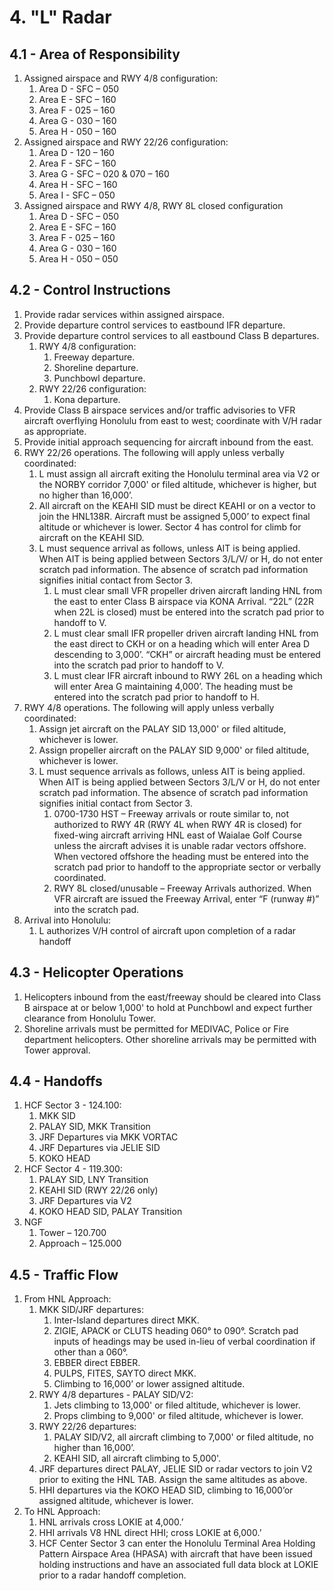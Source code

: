 # 4. "L" Radar

## 4.1 - Area of Responsibility

1. Assigned airspace and RWY 4/8 configuration:
   1. Area D - SFC – 050
   2. Area E - SFC – 160
   3. Area F - 025 – 160
   4. Area G - 030 – 160
   5. Area H - 050 – 160
2. Assigned airspace and RWY 22/26 configuration:
   1. Area D - 120 – 160
   2. Area F - SFC – 160
   3. Area G - SFC – 020 & 070 – 160
   4. Area H - SFC – 160
   5. Area I - SFC – 050
3. Assigned airspace and RWY 4/8, RWY 8L closed configuration
   1. Area D - SFC – 050
   2. Area E - SFC – 160
   3. Area F - 025 – 160
   4. Area G - 030 – 160
   5. Area H - 050 – 050

## 4.2 - Control Instructions

1. Provide radar services within assigned airspace.
2. Provide departure control services to eastbound IFR departure.
3. Provide departure control services to all eastbound Class B departures.
   1. RWY 4/8 configuration:
      1. Freeway departure.
      3. Shoreline departure.
      4. Punchbowl departure.
   2. RWY 22/26 configuration:
      1. Kona departure.
4. Provide Class B airspace services and/or traffic advisories to VFR aircraft overflying Honolulu from east to west; coordinate with V/H radar as appropriate.
5. Provide initial approach sequencing for aircraft inbound from the east.
6. RWY 22/26 operations. The following will apply unless verbally coordinated:
   1. L must assign all aircraft exiting the Honolulu terminal area via V2 or the NORBY corridor 7,000' or filed altitude, whichever is higher, but no higher than 16,000’.
   2. All aircraft on the KEAHI SID must be direct KEAHI or on a vector to join the HNL138R. Aircraft must be assigned 5,000’ to expect final altitude or whichever is lower. Sector 4 has control for climb for aircraft on the KEAHI SID.
   3. L must sequence arrival as follows, unless AIT is being applied. When AIT is being applied between Sectors 3/L/V/ or H, do not enter scratch pad information. The absence of scratch pad information signifies initial contact from Sector 3.
      1. L must clear small VFR propeller driven aircraft landing HNL from the east to enter Class B airspace via KONA Arrival. “22L” (22R when 22L is closed) must be entered into the scratch pad prior to handoff to V.
      2. L must clear small IFR propeller driven aircraft landing HNL from the east direct to CKH or on a heading which will enter Area D descending to 3,000’. “CKH” or aircraft heading must be entered into the scratch pad prior to handoff to V.
      3. L must clear IFR aircraft inbound to RWY 26L on a heading which will enter Area G maintaining 4,000’. The heading must be entered into the scratch pad prior to handoff to H.
7. RWY 4/8 operations. The following will apply unless verbally coordinated:
   1. Assign jet aircraft on the PALAY SID 13,000' or filed altitude, whichever is lower.
   2. Assign propeller aircraft on the PALAY SID 9,000' or filed altitude, whichever is lower.
   3. L must sequence arrivals as follows, unless AIT is being applied. When AIT is being applied between Sectors 3/L/V or H, do not enter scratch pad information. The absence of scratch pad information signifies initial contact from Sector 3.
      1. 0700-1730 HST – Freeway arrivals or route similar to, not authorized to RWY 4R (RWY 4L when RWY 4R is closed) for fixed-wing aircraft arriving HNL east of Waialae Golf Course unless the aircraft advises it is unable radar vectors offshore. When vectored offshore the heading must be entered into the scratch pad prior to handoff to the appropriate sector or verbally coordinated.
      2. RWY 8L closed/unusable – Freeway Arrivals authorized. When VFR aircraft are issued the Freeway Arrival, enter “F (runway #)” into the scratch pad.
8. Arrival into Honolulu:
   1. L authorizes V/H control of aircraft upon completion of a radar handoff

## 4.3 - Helicopter Operations

1. Helicopters inbound from the east/freeway should be cleared into Class B airspace at or below 1,000' to hold at Punchbowl and expect further clearance from Honolulu Tower.
2. Shoreline arrivals must be permitted for MEDIVAC, Police or Fire department helicopters. Other shoreline arrivals may be permitted with Tower approval.

## 4.4 - Handoffs

1. HCF Sector 3 - 124.100:
    1. MKK SID
    2. PALAY SID, MKK Transition
    3. JRF Departures via MKK VORTAC
    4. JRF Departures via JELIE SID
    5. KOKO HEAD
2. HCF Sector 4 - 119.300:
    1. PALAY SID, LNY Transition
    2. KEAHI SID (RWY 22/26 only)
    3. JRF Departures via V2
    4. KOKO HEAD SID, PALAY Transition
3. NGF
    1. Tower – 120.700
    2. Approach – 125.000

## 4.5 - Traffic Flow

1. From HNL Approach:
    1. MKK SID/JRF departures:
       1. Inter-Island departures direct MKK.
       2. ZIGIE, APACK or CLUTS heading 060° to 090°. Scratch pad inputs of headings may be used in-lieu of verbal coordination if other than a 060°.
       3. EBBER direct EBBER.
       4. PULPS, FITES, SAYTO direct MKK.
       5. Climbing to 16,000’ or lower assigned altitude.
    2. RWY 4/8 departures - PALAY SID/V2:
       1. Jets climbing to 13,000' or filed altitude, whichever is lower.
       2. Props climbing to 9,000' or filed altitude, whichever is lower.
    3. RWY 22/26 departures:
       1. PALAY SID/V2, all aircraft climbing to 7,000' or filed altitude, no higher than 16,000’.
       2. KEAHI SID, all aircraft climbing to 5,000'.
    4. JRF departures direct PALAY, JELIE SID or radar vectors to join V2 prior to exiting the HNL TAB. Assign the same altitudes as above.
    5. HHI departures via the KOKO HEAD SID, climbing to 16,000’or assigned altitude, whichever is lower.
2. To HNL Approach:
    1. HNL arrivals cross LOKIE at 4,000.’
    2. HHI arrivals V8 HNL direct HHI; cross LOKIE at 6,000.’
    3. HCF Center Sector 3 can enter the Honolulu Terminal Area Holding Pattern Airspace Area (HPASA) with aircraft that have been issued holding instructions and have an associated full data block at LOKIE prior to a radar handoff completion.
